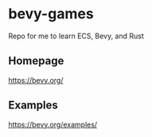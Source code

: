 # bevy-games

Repo for me to learn ECS, Bevy, and Rust

## Homepage

<https://bevy.org/>

## Examples

<https://bevy.org/examples/>
